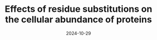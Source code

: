 ---
title: "Effects of residue substitutions on the cellular abundance of proteins"
date: "2024-10-29"
authors: "Schulze TK, Lindorff-Larsen K"
reviewers: "Fraser JS"
image: "/static/img/reviews/2024_schulze.png"

peer-review:
 - biorxiv_version: "2024.09.23.614650v1"
 - prereview: "14004609"
---